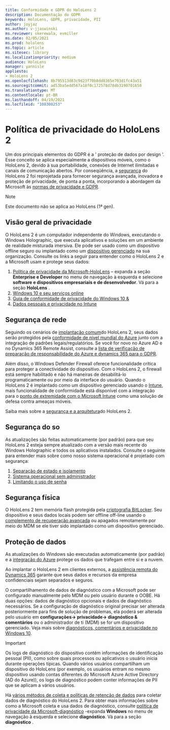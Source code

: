 ```yaml
---
title: Conformidade e GDPR do HoloLens 2
description: Documentação do GDPR
keywords: HoloLens, GDPR, privacidade, PII
author: joyjaz
ms.author: v-jjaswinski
ms.reviewer: skerewala, evmiller
ms.date: 02/05/2021
ms.prod: hololens
ms.topic: article
ms.sitesec: library
ms.localizationpriority: medium
audience: HoloLens
manager: yannisle
appliesto:
- HoloLens 2
ms.openlocfilehash: 8b795513d83c9d23f70b8dd8365e703d1fc43a51
ms.sourcegitcommit: ad53ba5edd567a18f0c172578d78db3190701650
ms.translationtype: MT
ms.contentlocale: pt-BR
ms.lasthandoff: 04/19/2021
ms.locfileid: "108308253"
---
```

# <a name="hololens-2-privacy-statement"></a>Política de privacidade do HoloLens 2

Um dos principais elementos do GDPR é a ' proteção de dados por design '. Esse conceito se aplica especialmente a dispositivos móveis, como o HoloLens 2, devido à sua portabilidade, conexões de Internet ilimitadas e canais de comunicação abertos. Por conseqüência, a [segurança](https://docs.microsoft.com/hololens/security-architecture) do HoloLens 2 foi reprojetada para fornecer segurança avançada, inovadora e proteção de privacidade, de ponta a ponta, incorporando a abordagem da Microsoft às [normas de privacidade e GDPR](https://privacy.microsoft.com/).

 >[!NOTE]
> Este documento não se aplica ao HoloLens (1ª gen).

## <a name="privacy-overview"></a>Visão geral de privacidade

O HoloLens 2 é um computador independente do Windows, executando o Windows Holographic, que executa aplicativos e soluções em um ambiente de realidade misturada imersiva. Ele pode ser usado como um dispositivo offline seguro ou implantado como um [dispositivo gerenciado](https://docs.microsoft.com/mem/intune/fundamentals/windows-holographic-for-business) na sua organização. Consulte os links a seguir para entender como o HoloLens 2 e a Microsoft usam e protege seus dados:
1. [Política de privacidade da Microsoft-HoloLens](https://privacy.microsoft.com/privacystatement) – expanda a seção **Enterprise e Developer** no menu de navegação à esquerda e selecione **software e dispositivos empresariais e de desenvolvedor**. Vá para a seção **HoloLens** .
2.  [Windows 10 e seu serviços online](https://privacy.microsoft.com/windows10privacy)
3.  [Guia de conformidade de privacidade do Windows 10 &](https://docs.microsoft.com/windows/privacy/windows-10-and-privacy-compliance)
4.  [Dados pessoais e privacidade no Intune](https://docs.microsoft.com/mem/intune/protect/privacy-personal-data)

## <a name="network-security"></a>Segurança de rede
Seguindo os cenários de [implantação comum](https://docs.microsoft.com/hololens/common-scenarios)do HoloLens 2, seus dados serão protegidos pela [conformidade de nível mundial do Azure](https://docs.microsoft.com/azure/compliance/) junto com a integração de padrões legais/regulatórios. Se você for novo no Azure AD e no Dynamics 365 Remote Assist, consulte a [lista de verificação de preparação de responsabilidade do Azure e dynamics 365 para o GDPR](https://docs.microsoft.com/compliance/regulatory/gdpr-arc-azure-dynamics).

Além disso, o Windows Defender Firewall oferece funcionalidade crítica para proteger a conectividade do dispositivo. Com o HoloLens 2, o firewall está sempre habilitado e não há maneiras de desabilitá-lo programaticamente ou por meio da interface do usuário. Quando o HoloLens 2 é implantado como um dispositivo gerenciado usando o [Intune](https://docs.microsoft.com/mem/intune/protect/device-compliance-get-started), mais funcionalidade de conformidade está disponível com a integração para o [ponto de extremidade com o Microsoft Intune](https://docs.microsoft.com/mem/intune/protect/advanced-threat-protection) como uma solução de defesa contra ameaças móveis. 

Saiba mais sobre a [segurança e a arquitetura](https://docs.microsoft.com/hololens/security-architecture)do HoloLens 2.

## <a name="os-security"></a>Segurança do so
As atualizações são feitas automaticamente (por padrão) para que seu HoloLens 2 esteja sempre atualizado com a versão mais recente do Windows Holographic e todos os aplicativos instalados. Consulte o seguinte para entender mais sobre como nosso sistema operacional é projetado com segurança:
1. [Separação de estado e isolamento](https://docs.microsoft.com/hololens/security-state-separation-isolation)
1. [Sistema operacional sem administrador](https://docs.microsoft.com/hololens/security-adminless-os)
1. [Limitando o uso de senha](https://docs.microsoft.com/hololens/security-limiting-password-use)

## <a name="physical-security"></a>Segurança física
O HoloLens 2 tem memória flash protegida pela [criptografia BitLocker](https://docs.microsoft.com/hololens/security-encryption-data-protection). Seu dispositivo e seus dados locais podem ser offline off-line usando o [complemento de recuperação avançada](https://www.microsoft.com/p/advanced-recovery-companion/9p74z35sfrs8#activetab=pivot:overviewtab) ou apagados remotamente por meio do MDM se ele tiver sido implantado como um dispositivo gerenciado.

## <a name="data-protection"></a>Proteção de dados
As atualizações do Windows são executadas automaticamente (por padrão) e a [integração do Azure](https://docs.microsoft.com/hololens/security-encryption-data-protection#Azure-integration) protege os dados que trafegam entre si e a nuvem. 

Ao implantar o HoloLens 2 em clientes externos, a [assistência remota do Dynamics 365](https://docs.microsoft.com/hololens/hololens2-deployment-guide) garante que seus dados e recursos da empresa confidenciais sejam separados e seguros. 

O compartilhamento de dados de diagnóstico com a Microsoft pode ser configurado manualmente pelo MDM ou pelo usuário durante o OOBE. Há duas opções: dados de diagnóstico opcionais e dados de diagnóstico necessários. Se a configuração de diagnóstico original precisar ser alterada posteriormente para fins de solução de problemas, ela poderá ser alterada pelo usuário em **configurações-> privacidade-> diagnóstico & comentários** ou o administrador de ti (MDM) se for um dispositivo gerenciado. Veja mais sobre [diagnósticos, comentários e privacidade no Windows 10](https://support.microsoft.com/windows/diagnostics-feedback-and-privacy-in-windows-10-28808a2b-a31b-dd73-dcd3-4559a5199319).

> [!Important]
> Os logs de diagnóstico do dispositivo contêm informações de identificação pessoal (PII), como sobre quais processos ou aplicativos o usuário inicia durante operações típicas. Quando vários usuários compartilham um dispositivo do HoloLens (por exemplo, os usuários entram no mesmo dispositivo usando contas diferentes do Microsoft Azure Active Directory (AD do Azure)), os logs de diagnóstico podem conter informações de PII que se aplicam a vários usuários.

 

Há [vários métodos de coleta e políticas de retenção de dados](https://docs.microsoft.com/hololens/hololens-diagnostic-logs) para coletar dados de diagnóstico do HoloLens 2.  Para obter mais informações sobre como a Microsoft coleta e usa dados de diagnóstico, consulte [política de privacidade da Microsoft-diagnóstico](https://privacy.microsoft.com/privacystatement) -expanda **Windows** no menu de navegação à esquerda e selecione **diagnóstico**. Vá para a seção **diagnóstico** .
